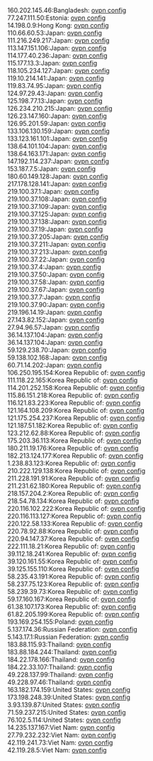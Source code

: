 160.202.145.46:Bangladesh: [ovpn config](vpn/160_202_145_46.ovpn)  
77.247.111.50:Estonia: [ovpn config](vpn/77_247_111_50.ovpn)  
14.198.0.9:Hong Kong: [ovpn config](vpn/14_198_0_9.ovpn)  
110.66.60.53:Japan: [ovpn config](vpn/110_66_60_53.ovpn)  
111.216.249.217:Japan: [ovpn config](vpn/111_216_249_217.ovpn)  
113.147.151.106:Japan: [ovpn config](vpn/113_147_151_106.ovpn)  
114.177.40.236:Japan: [ovpn config](vpn/114_177_40_236.ovpn)  
115.177.13.3:Japan: [ovpn config](vpn/115_177_13_3.ovpn)  
118.105.234.127:Japan: [ovpn config](vpn/118_105_234_127.ovpn)  
119.10.214.141:Japan: [ovpn config](vpn/119_10_214_141.ovpn)  
119.83.74.95:Japan: [ovpn config](vpn/119_83_74_95.ovpn)  
124.97.29.43:Japan: [ovpn config](vpn/124_97_29_43.ovpn)  
125.198.77.13:Japan: [ovpn config](vpn/125_198_77_13.ovpn)  
126.234.210.215:Japan: [ovpn config](vpn/126_234_210_215.ovpn)  
126.23.147.160:Japan: [ovpn config](vpn/126_23_147_160.ovpn)  
126.95.201.59:Japan: [ovpn config](vpn/126_95_201_59.ovpn)  
133.106.130.159:Japan: [ovpn config](vpn/133_106_130_159.ovpn)  
133.123.161.101:Japan: [ovpn config](vpn/133_123_161_101.ovpn)  
138.64.101.104:Japan: [ovpn config](vpn/138_64_101_104.ovpn)  
138.64.163.171:Japan: [ovpn config](vpn/138_64_163_171.ovpn)  
147.192.114.237:Japan: [ovpn config](vpn/147_192_114_237.ovpn)  
153.187.7.5:Japan: [ovpn config](vpn/153_187_7_5.ovpn)  
180.60.149.128:Japan: [ovpn config](vpn/180_60_149_128.ovpn)  
217.178.128.141:Japan: [ovpn config](vpn/217_178_128_141.ovpn)  
219.100.37.1:Japan: [ovpn config](vpn/219_100_37_1.ovpn)  
219.100.37.108:Japan: [ovpn config](vpn/219_100_37_108.ovpn)  
219.100.37.109:Japan: [ovpn config](vpn/219_100_37_109.ovpn)  
219.100.37.125:Japan: [ovpn config](vpn/219_100_37_125.ovpn)  
219.100.37.138:Japan: [ovpn config](vpn/219_100_37_138.ovpn)  
219.100.37.19:Japan: [ovpn config](vpn/219_100_37_19.ovpn)  
219.100.37.205:Japan: [ovpn config](vpn/219_100_37_205.ovpn)  
219.100.37.211:Japan: [ovpn config](vpn/219_100_37_211.ovpn)  
219.100.37.213:Japan: [ovpn config](vpn/219_100_37_213.ovpn)  
219.100.37.22:Japan: [ovpn config](vpn/219_100_37_22.ovpn)  
219.100.37.4:Japan: [ovpn config](vpn/219_100_37_4.ovpn)  
219.100.37.50:Japan: [ovpn config](vpn/219_100_37_50.ovpn)  
219.100.37.58:Japan: [ovpn config](vpn/219_100_37_58.ovpn)  
219.100.37.67:Japan: [ovpn config](vpn/219_100_37_67.ovpn)  
219.100.37.7:Japan: [ovpn config](vpn/219_100_37_7.ovpn)  
219.100.37.90:Japan: [ovpn config](vpn/219_100_37_90.ovpn)  
219.196.14.19:Japan: [ovpn config](vpn/219_196_14_19.ovpn)  
27.143.82.152:Japan: [ovpn config](vpn/27_143_82_152.ovpn)  
27.94.96.57:Japan: [ovpn config](vpn/27_94_96_57.ovpn)  
36.14.137.104:Japan: [ovpn config](vpn/36_14_137_104.ovpn)  
36.14.137.104:Japan: [ovpn config](vpn/36_14_137_104.ovpn)  
59.129.238.70:Japan: [ovpn config](vpn/59_129_238_70.ovpn)  
59.138.102.168:Japan: [ovpn config](vpn/59_138_102_168.ovpn)  
60.71.14.202:Japan: [ovpn config](vpn/60_71_14_202.ovpn)  
106.250.195.154:Korea Republic of: [ovpn config](vpn/106_250_195_154.ovpn)  
111.118.22.165:Korea Republic of: [ovpn config](vpn/111_118_22_165.ovpn)  
114.201.252.158:Korea Republic of: [ovpn config](vpn/114_201_252_158.ovpn)  
115.86.151.218:Korea Republic of: [ovpn config](vpn/115_86_151_218.ovpn)  
116.121.83.223:Korea Republic of: [ovpn config](vpn/116_121_83_223.ovpn)  
121.164.108.209:Korea Republic of: [ovpn config](vpn/121_164_108_209.ovpn)  
121.175.254.237:Korea Republic of: [ovpn config](vpn/121_175_254_237.ovpn)  
121.187.51.182:Korea Republic of: [ovpn config](vpn/121_187_51_182.ovpn)  
123.212.62.88:Korea Republic of: [ovpn config](vpn/123_212_62_88.ovpn)  
175.203.36.113:Korea Republic of: [ovpn config](vpn/175_203_36_113.ovpn)  
180.211.19.176:Korea Republic of: [ovpn config](vpn/180_211_19_176.ovpn)  
182.213.124.177:Korea Republic of: [ovpn config](vpn/182_213_124_177.ovpn)  
1.238.83.123:Korea Republic of: [ovpn config](vpn/1_238_83_123.ovpn)  
210.222.129.138:Korea Republic of: [ovpn config](vpn/210_222_129_138.ovpn)  
211.228.191.91:Korea Republic of: [ovpn config](vpn/211_228_191_91.ovpn)  
211.231.62.180:Korea Republic of: [ovpn config](vpn/211_231_62_180.ovpn)  
218.157.204.2:Korea Republic of: [ovpn config](vpn/218_157_204_2.ovpn)  
218.54.78.134:Korea Republic of: [ovpn config](vpn/218_54_78_134.ovpn)  
220.116.102.222:Korea Republic of: [ovpn config](vpn/220_116_102_222.ovpn)  
220.116.113.127:Korea Republic of: [ovpn config](vpn/220_116_113_127.ovpn)  
220.122.58.133:Korea Republic of: [ovpn config](vpn/220_122_58_133.ovpn)  
220.78.92.88:Korea Republic of: [ovpn config](vpn/220_78_92_88.ovpn)  
220.94.147.37:Korea Republic of: [ovpn config](vpn/220_94_147_37.ovpn)  
222.111.18.21:Korea Republic of: [ovpn config](vpn/222_111_18_21.ovpn)  
39.112.18.241:Korea Republic of: [ovpn config](vpn/39_112_18_241.ovpn)  
39.120.161.55:Korea Republic of: [ovpn config](vpn/39_120_161_55.ovpn)  
39.125.155.110:Korea Republic of: [ovpn config](vpn/39_125_155_110.ovpn)  
58.235.43.191:Korea Republic of: [ovpn config](vpn/58_235_43_191.ovpn)  
58.237.75.123:Korea Republic of: [ovpn config](vpn/58_237_75_123.ovpn)  
58.239.39.73:Korea Republic of: [ovpn config](vpn/58_239_39_73.ovpn)  
59.17.160.167:Korea Republic of: [ovpn config](vpn/59_17_160_167.ovpn)  
61.38.107.173:Korea Republic of: [ovpn config](vpn/61_38_107_173.ovpn)  
61.82.205.199:Korea Republic of: [ovpn config](vpn/61_82_205_199.ovpn)  
193.169.254.155:Poland: [ovpn config](vpn/193_169_254_155.ovpn)  
5.137.174.36:Russian Federation: [ovpn config](vpn/5_137_174_36.ovpn)  
5.143.17.1:Russian Federation: [ovpn config](vpn/5_143_17_1.ovpn)  
183.88.115.93:Thailand: [ovpn config](vpn/183_88_115_93.ovpn)  
183.88.184.244:Thailand: [ovpn config](vpn/183_88_184_244.ovpn)  
184.22.178.166:Thailand: [ovpn config](vpn/184_22_178_166.ovpn)  
184.22.33.107:Thailand: [ovpn config](vpn/184_22_33_107.ovpn)  
49.228.137.99:Thailand: [ovpn config](vpn/49_228_137_99.ovpn)  
49.228.97.46:Thailand: [ovpn config](vpn/49_228_97_46.ovpn)  
163.182.174.159:United States: [ovpn config](vpn/163_182_174_159.ovpn)  
173.198.248.39:United States: [ovpn config](vpn/173_198_248_39.ovpn)  
3.93.139.87:United States: [ovpn config](vpn/3_93_139_87.ovpn)  
71.59.237.215:United States: [ovpn config](vpn/71_59_237_215.ovpn)  
76.102.5.114:United States: [ovpn config](vpn/76_102_5_114.ovpn)  
14.235.137.167:Viet Nam: [ovpn config](vpn/14_235_137_167.ovpn)  
27.79.232.232:Viet Nam: [ovpn config](vpn/27_79_232_232.ovpn)  
42.119.241.73:Viet Nam: [ovpn config](vpn/42_119_241_73.ovpn)  
42.119.28.5:Viet Nam: [ovpn config](vpn/42_119_28_5.ovpn)  
